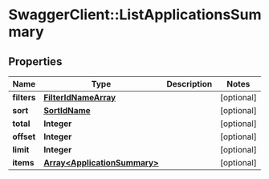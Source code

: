 # SwaggerClient::ListApplicationsSummary

## Properties
Name | Type | Description | Notes
------------ | ------------- | ------------- | -------------
**filters** | [**FilterIdNameArray**](FilterIdNameArray.md) |  | [optional] 
**sort** | [**SortIdName**](SortIdName.md) |  | [optional] 
**total** | **Integer** |  | [optional] 
**offset** | **Integer** |  | [optional] 
**limit** | **Integer** |  | [optional] 
**items** | [**Array&lt;ApplicationSummary&gt;**](ApplicationSummary.md) |  | [optional] 


